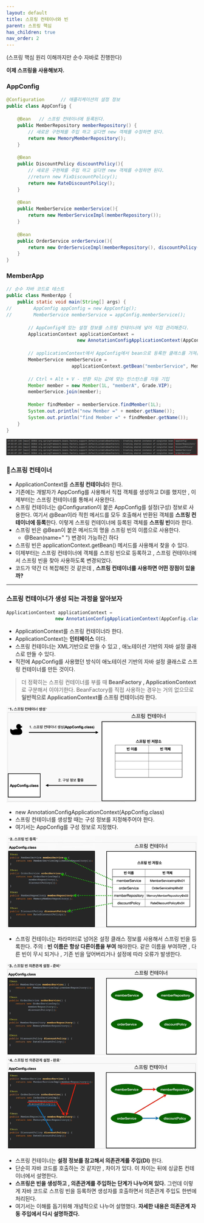 ```yaml
---
layout: default
title: 스프링 컨테이너와 빈
parent: 스프링 핵심
has_children: true
nav_order: 2
---
```

(스프링 핵심 원리 이해까지만 순수 자바로 진행한다)

**이제 스프링을 사용해보자.**

### **AppConfig**
```java
@Configuration      // 애플리케이션의 설정 정보
public class AppConfig {

    @Bean   // 스프링 컨테이너에 등록된다.
    public MemberRepository memberRepository() {
        // 새로운 구현체를 주입 하고 싶다면 new 객체를 수정하면 된다.
        return new MemoryMemberRepository();
    }

    @Bean
    public DiscountPolicy discountPolicy(){
        // 새로운 구현체를 주입 하고 싶다면 new 객체를 수정하면 된다.
        //return new FixDiscountPolicy();
        return new RateDiscountPolicy();
    }

    @Bean
    public MemberService memberService(){
        return new MemberServiceImpl(memberRepository());
    }

    @Bean
    public OrderService orderService(){
        return new OrderServiceImpl(memberRepository(), discountPolicy());
    }
}
```

### **MemberApp**
```java
// 순수 자바 코드로 테스트
public class MemberApp {
    public static void main(String[] args) {
//        AppConfig appConfig = new AppConfig();
//        MemberService memberService = appConfig.memberService();

        // AppConfig에 있는 설정 정보를 스프링 컨테이너에 넣어 직접 관리해준다.
        ApplicationContext applicationContext =
                          new AnnotationConfigApplicationContext(AppConfig.class);

        // applicationContext에서 AppConfig에서 bean으로 등록한 클래스를 가져온다.
        MemberService memberService =
                        applicationContext.getBean("memberService", MemberService.class);

        // Ctrl + Alt + V - 반환 되는 값에 맞는 인스턴스를 자동 기입
        Member member = new Member(1L, "memberA", Grade.VIP);
        memberService.join(member);

        Member findMember = memberService.findMember(1L);
        System.out.println("new Member =" + member.getName());
        System.out.println("find Member =" + findMember.getName());
    }
}
```
![](../../assets/images/spring-core/spring-container&bean/1.png)
###  📌**스프링 컨테이너**

-   ApplicationContext를 **스프링 컨테이너**라 한다.
-   기존에는 개발자가 AppConfig를 사용해서 직접 객체를 생성하고 DI를 했지만 , 이제부터는 스프링 컨테이너를 통해서 사용한다.
-   스프링 컨테이너는 @Configuration이 붙은 AppConfig를 설정(구성) 정보로 사용한다. 여기서 @Bean이라 적힌 메서드를 모두 호출해서 반환된 객체를 **스프링 컨테이너에 등록**한다. 이렇게 스프링 컨테이너에 등록된 객체를 **스프링 빈**이라 한다.
-   스프링 빈은 @Bean이 붙은 메서드의 명을 스프링 빈의 이름으로 사용한다.
    -   @Bean(name=" ") 변경이 가능하긴 하다
-   스프링 빈은 applicationContext.getBean() 메서드를 사용해서 찾을 수 있다.
-   이제부터는 스프링 컨테이너에 객체를 스프링 빈으로 등록하고 , 스프링 컨테이너에서 스프링 빈을 찾아 사용하도록 변경되었다.
-   코드가 약간 더 복잡해진 것 같은데 , **스프링 컨테이너를 사용하면 어떤 장점이 있을까?**

* * *

### **스프링 컨테이너가 생성 되는 과정을 알아보자**
```java
ApplicationContext applicationContext =
                  new AnnotationConfigApplicationContext(AppConfig.class);
```
-   ApplicationContext를 스프링 컨테이너라 한다.
-   ApplicationContext는 **인터페이스** 이다.
-   스프링 컨테이너는 XML기반으로 만들 수 있고 , 애노테이션 기반의 자바 설정 클래스로 만들 수 있다.
-   직전에 AppConfig를 사용했던 방식이 애노테이션 기반의 자바 설정 클래스로 스프링 컨테이너를 만든 것이다.

> 더 정확히는 스프링 컨테이너를 부를 때 **BeanFactory , ApplicationContext**로 구분해서 이야기한다.
> BeanFactory를 직접 사용하는 경우는 거의 없으므로 **일반적으로 ApplicationContext를 스프링 컨테이너라 한다.**


![](../../assets/images/spring-core/spring-container&bean/2.png)
- new AnnotationConfigApplicationContext(AppConfig.class)
- 스프링 컨테이너를 생성할 때는 구성 정보를 지정해주어야 한다.
- 여기서는 AppConfig를 구성 정보로 지정했다.

![](../../assets/images/spring-core/spring-container&bean/3.png)
- 스프링 컨테이너는 파라미터로 넘어온 설정 클래스 정보를 사용해서 스프링 빈을 등록한다.
주의 : **빈 이름은 항상 다른이름을 부여** 해야한다. 같은 이름을 부여하면 , 다른 빈이 무시 되거나 , 기존 빈을 덮어버리거나 설정에 따라 오류가 발생한다.

![](../../assets/images/spring-core/spring-container&bean/4.png)
![](../../assets/images/spring-core/spring-container&bean/5.png)
- 스프링 컨테이너는 **설정 정보를 참고해서 의존관계를 주입(DI)** 한다.
- 단순히 자바 코드를 호출하는 것 같지만 , 차이가 있다. 이 차이는 뒤에 싱글톤 컨테이너에서 설명한다.
- **스프링은 빈을 생성하고 , 의존관계를 주입하는 단계가 나누어져 있다.** 그런데 이렇게 자바 코드로 스프링 빈을 등록하면 생성자를 호출하면서 의존관계 주입도 한번에 처리된다.
- 여기서는 이해를 돕기위해 개념적으로 나누어 설명했다. **자세한 내용은 의존관계 자동 주입에서 다시 설명하겠다.**
